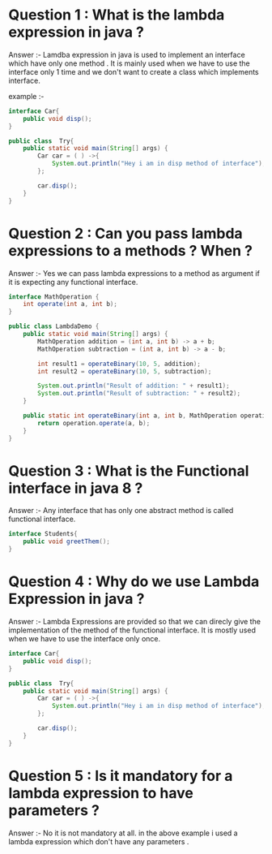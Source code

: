 # Question 1 : What is the lambda expression in java ?
Answer :- Lamdba expression in java is used to implement an interface which have only one method . It is mainly used when we have to use the interface only 1 time and we don't want to create a class which implements interface.

example :-
```java
interface Car{
    public void disp();
}

public class  Try{
    public static void main(String[] args) {
        Car car = ( ) ->{
            System.out.println("Hey i am in disp method of interface");
        };

        car.disp();
    }
}
```

# Question 2 : Can you pass lambda expressions to a methods ? When ?
Answer :- Yes we can pass lambda expressions to a method as argument if it is expecting any functional interface.
```java
interface MathOperation {
    int operate(int a, int b);
}

public class LambdaDemo {
    public static void main(String[] args) {
        MathOperation addition = (int a, int b) -> a + b;
        MathOperation subtraction = (int a, int b) -> a - b;

        int result1 = operateBinary(10, 5, addition);
        int result2 = operateBinary(10, 5, subtraction);

        System.out.println("Result of addition: " + result1); 
        System.out.println("Result of subtraction: " + result2);
    }

    public static int operateBinary(int a, int b, MathOperation operation) {
        return operation.operate(a, b);
    }
}

```

# Question 3 : What is the Functional interface in java 8 ?
Answer :- Any interface that has only one abstract method is called functional interface.
```java
interface Students{
    public void greetThem();
}
```

# Question 4 : Why do we use Lambda Expression in java ?
Answer :- Lambda Expressions are provided so that we can direcly give the implementation of the method of the functional interface. It is mostly used when we have to use the interface only once.

```java
interface Car{
    public void disp();
}

public class  Try{
    public static void main(String[] args) {
        Car car = ( ) ->{
            System.out.println("Hey i am in disp method of interface");
        };

        car.disp();
    }
}
```

# Question 5 : Is it mandatory for a lambda expression to have parameters ?
Answer :- No it is not mandatory at all. in the above example i used a lambda expression which don't have any parameters .